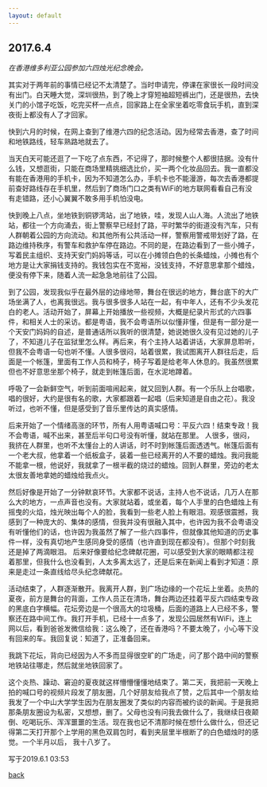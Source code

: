 ```yaml
---
layout: default
---
```


## 2017.6.4

_在香港维多利亚公园参加六四烛光纪念晚会。_

  其实对于两年前的事情已经记不太清楚了。当时申请完，停课在家很长一段时间没有出门。白天睡大觉，深圳很热，到了晚上才穿短袖超短裤出门，还是很热，去快关门的小馆子吃饭，吃完买杯一点点，回家路上在全家坐着吃零食玩手机，直到深夜街上都没有人了才回家。
  
  快到六月的时候，在网上查到了维港六四的纪念活动。因为经常去香港，查了时间和地铁路线，轻车熟路地就去了。
  
  当天白天可能还逛了一下吃了点东西，不记得了，那时候整个人都很拮据。没有什么钱，又想逛街，只能在商场里精挑细选比价，买一两个化妆品回去。我一直都没有能在香港用的手机卡，因为不知道怎么办，手机卡也不能漫游，每次去香港都提前查好路线存在手机里，然后到了商场门口之类有WiFi的地方联网看看自己有没有走错路，还小心翼翼不敢多用手机怕没电。
  
  快到晚上八点，坐地铁到铜锣湾站，出了地铁，哇，发现人山人海。人流出了地铁站，都往一个方向涌去，街上警察早已经封了路，平时繁华的街道没有汽车，只有人群朝着公园的方向流动。和其他所有公共活动一样，警察用警戒带划好了路，在路边维持秩序，有警车和救护车停在路边。不同的是，在路边看到了一些小摊子，写着民主组织、支持天安门妈妈等话，可以在小摊领白色的长条蜡烛，小摊也有个地方是让大家捐钱支持的。我钱包实在不宽裕，没钱支持，不好意思拿那个蜡烛，便没有停下来，随着人流一起急急地前往了公园。
  
  到了公园，发现我似乎在最外层的边缘地带，舞台在很远的地方，舞台底下的大广场坐满了人，也离我很远。我与很多很多人站在一起，有中年人，还有不少头发花白的老人。活动开始了，屏幕上开始播放一些视频，大概是纪录片形式的六四事件，和相关人士的采访。都是粤语，我不会粤语所以似懂非懂，但是有一部分是一个天安门妈妈的自述，是普通话所以我听的很清楚，她说她很久没有见过她的儿子了，不知道儿子在监狱里怎么样。再后来，有个主持人站着讲话，大家屏息聆听，但我不会粤语一句也听不懂。人很多很闷，站着很累，我试图离开人群往后走，后面是一个帐篷，里面有工作人员和椅子，椅子写着是给老年人休息的。我虽然很累但也不好意思坐那个椅子，就走到帐篷后面，在水泥地蹲着。
  
  呼吸了一会新鲜空气，听到前面喧闹起来，就又回到人群。有一个乐队上台唱歌，唱的很好，大约是很有名的歌，大家都跟着一起唱（后来知道是自由之花）。我没听过，也听不懂，但是感受到了音乐里传达的真实感情。
  
  后来开始了一个情绪高涨的环节，所有人用粤语喊口号：平反六四！结束专政！我不会粤语，喊不出来，甚至后半句口号没有听懂，就站在那里。
人很多，很闷，我挤在人群里，也听不太懂台上的人讲话，时不时到帐篷后面透透气。帐篷后面有一个老大叔，他拿着一个纸板盒子，装着一些已经离开的人不要的蜡烛。我问我能不能拿一根，他说好，我就拿了一根半截的烧过的蜡烛。回到人群里，旁边的老太太很友善地拿她的蜡烛给我点火。

  然后好像是开始了一分钟默哀环节。大家都不说话，主持人也不说话，几万人在那么大的地方，一点声音也没有。大家就站着，或坐着，每个人手里的白色蜡烛上有摇曳的火焰，烛光映出每个人的脸，我看到一些老人脸上有眼泪。观感很震撼，我感到了一种庞大的、集体的感情，但我并没有很融入其中，也许因为我不会粤语没有听懂他们的话，也许因为我虽然了解了一些六四事件，但就像其他知道的历史事件一样，没有真切地产生感同身受的感情（也许直到现在都没有）。但那个时刻我还是掉了两滴眼泪。
后来好像要给纪念碑献花圈，可以感受到大家的眼睛都注视着那里，但我什么也没看到，人太多离太远了，还是后来在新闻上看到才知道：原来是走过一条直线给尽头纪念碑献花。

  活动结束了，人群逐渐散开。我离开人群，到广场边缘的一个花坛上坐着。炎热的夏夜，前方是舞台的背面，工作人员正在清场，舞台两边还挂着平反六四结束专政的黑底白字横幅。花坛旁边是一个很高大的垃圾桶，后面的道路上人已经不多，警察还在路中间工作。我打开手机，已经十一点多了，发现公园居然有WiFi，连上网以后，看到爸爸发微信给我：这么晚了，还在香港吗？不要太晚了，小心等下没有回来的车。我回复说：知道了，正准备回来。
  
  我跳下花坛，背向已经因为人不多而显得很空旷的广场走，问了那个路中间的警察地铁站往哪走，然后就坐地铁回家了。
  
  这个炎热、躁动、窘迫的夏夜就这样懵懵懂懂地结束了。第二天，我把前一天晚上拍的喊口号的视频片段发了朋友圈，几个好朋友给我点了赞，之后其中一个朋友给我发了一个中山大学学生因为在朋友圈发了类似的内容而被约谈的新闻。于是我把那条朋友圈设为私密，又想想，删了。父母也没有问我去做什么了，我继续日夜颠倒、吃喝玩乐、浑浑噩噩的生活。现在我也记不清那时候在想什么做什么，但还记得第二天打开那个上学用的黑色双肩包时，看到夹层里半根断了的白色蜡烛时的感觉。一个半月以后， 我十八岁了。
  
  
写于2019.6.1  03:53

[back](./)
